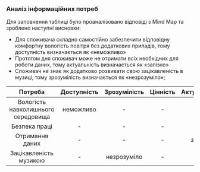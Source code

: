 ### Аналіз інформаційних потреб

Для заповнення таблиці було проаналізовано відповіді з Mind Map та зроблено наступні висновки:
+ Для споживача складно самостійно забезпечити відповідну комфортну вологість повітря без додаткових приладів, тому доступність визначається як «неможливо»
+ Протягом дня споживач може не отримати всіх необхідних для роботи даних, тому актуальність визначається як «запізно»
+ Споживач не знає як додатково розвивати свою зацікавленість в музиці, тому зрозумілість визначається як «незрозуміло»;

| Потреба  | Доступність  | Зрозумілість | Цінність | Актуальність |
|:-------------:|:---------------:|:-------------:|:---------------:|:-------------:|
| Вологість навколишнього середовища | неможливо | -        | -          | -        |
| Безпека праці | -          | -        | -          | -        |
| Отримання даних | -          | -        | -          | запізно        |
| Зацікавленість музикою | -          | незрозуміло        | -          | -        |